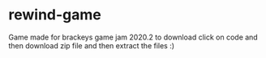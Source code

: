 # rewind-game
Game made for brackeys game jam 2020.2
to download click on code and then download zip file and then extract the files :)
